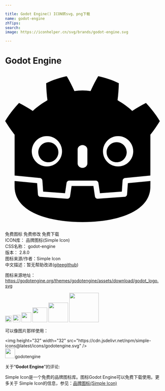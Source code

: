 ```yaml
---

title: Godot Engine() ICON转svg、png下载
name: godot-engine
zhTips: 
search: 
image: https://iconhelper.cn/svg/brands/godot-engine.svg

---
```


# Godot Engine  <small style="font-size: 60%;font-weight: 100"></small>

<div id="svg" class="svg-wrap">
<svg role="img" viewBox="0 0 24 24" xmlns="http://www.w3.org/2000/svg"><title>Godot Engine icon</title><path d="M9.559 0.689c-1.096 0.244-2.181 0.583-3.198 1.095 0.023 0.898 0.081 1.758 0.199 2.632-0.395 0.253-0.81 0.47-1.178 0.766-0.375 0.288-0.758 0.564-1.097 0.901-0.678-0.448-1.396-0.869-2.135-1.241-0.797 0.857-1.542 1.782-2.15 2.818 0.458 0.741 0.936 1.435 1.452 2.094h0.014v6.356c0.012 0 0.023-0 0.035 0.003l3.896 0.376c0.204 0.020 0.364 0.184 0.378 0.389l0.12 1.72 3.399 0.242 0.234-1.587c0.030-0.206 0.207-0.358 0.415-0.358h4.111c0.208 0 0.385 0.152 0.415 0.358l0.234 1.587 3.399-0.242 0.12-1.72c0.014-0.205 0.174-0.369 0.378-0.389l3.895-0.376c0.012 0 0.023-0.003 0.035-0.003v-0.507h0.002v-5.848h0.014c0.516-0.659 0.994-1.353 1.452-2.094-0.608-1.036-1.354-1.961-2.151-2.819-0.739 0.372-1.457 0.793-2.135 1.241-0.339-0.337-0.721-0.613-1.096-0.901-0.369-0.296-0.784-0.513-1.178-0.766 0.117-0.874 0.175-1.734 0.199-2.632-1.017-0.512-2.101-0.851-3.198-1.095-0.438 0.736-0.838 1.533-1.187 2.312-0.414-0.069-0.829-0.094-1.246-0.099h-0.016c-0.417 0.005-0.832 0.030-1.246 0.099-0.349-0.779-0.749-1.576-1.188-2.312l0.001-0.001zM6.476 9.994c1.297 0 2.349 1.051 2.349 2.348s-1.052 2.348-2.349 2.348c-1.296 0-2.348-1.051-2.348-2.348s1.051-2.348 2.348-2.348zM17.524 9.994c1.296 0 2.348 1.051 2.348 2.348s-1.051 2.348-2.348 2.348c-1.297 0-2.349-1.051-2.349-2.348s1.051-2.348 2.349-2.348zM6.701 10.924c-0.861 0-1.559 0.698-1.559 1.559s0.698 1.558 1.559 1.558c0.861 0 1.559-0.698 1.559-1.558s-0.697-1.559-1.559-1.559zM17.298 10.924c-0.861 0-1.558 0.698-1.558 1.559s0.697 1.558 1.558 1.558c0.861 0 1.559-0.698 1.559-1.558s-0.697-1.559-1.559-1.559zM12 11.377c0.417 0 0.757 0.308 0.757 0.687v2.162c0 0.379-0.339 0.687-0.757 0.687s-0.756-0.308-0.756-0.687v-2.162c0-0.379 0.339-0.687 0.756-0.687zM1.46 16.951c0.002 0.377 0.006 0.789 0.006 0.871 0 3.701 4.694 5.479 10.526 5.5h0.014c5.832-0.020 10.525-1.799 10.525-5.5 0-0.084 0.005-0.495 0.007-0.871l-3.502 0.338-0.121 1.729c-0.015 0.208-0.18 0.375-0.389 0.39l-4.181 0.296c-0.206 0-0.384-0.151-0.415-0.358l-0.238-1.614h-3.386l-0.238 1.614c-0.032 0.217-0.226 0.373-0.445 0.357l-4.151-0.296c-0.208-0.015-0.375-0.181-0.389-0.389l-0.12-1.729-3.504-0.337z"/></svg>
</div>
<detail full-name='godot-engine'></detail>

<div class="detail-page">
<p>
<span><span class="badge-success badge">免费图标</span> <span class="badge-success badge">免费修改</span>  <span class="badge-success badge">免费下载</span> </span>
<br/>
<span>
ICON库：
<span class="badge-secondary badge">品牌图标(Simple Icon)</span> 
</span>
<br/>
<span>
CSS名称：
<span class="badge-secondary badge">godot-engine</span> 
</span>

<br/>
<span>
版本：
<span class="badge-secondary badge">2.8.0</span> 
</span>
<br/>
<span>图标来源/作者：<span class="badge-light badge">Simple Icon</span></span> 
<br/>
<span class="zh-detail">中文描述：暂无<span class="help-link"><span>帮助改进</span>(<a href="https://gitee.com/liuwave/icon-helper/edit/master/json/brands/godot-engine.json" target="_blank" rel="noopener noreferrer">gitee</a><a href="https://github.com/liuwave/icon-helper/edit/master/json/brands/godot-engine.json" target="_blank" rel="noopener noreferrer">github</a></span>)</span><br/>
</p>
</div><div class="description description alert alert-light"><p>图标来源地址：<a href="https://godotengine.org/themes/godotengine/assets/download/godot_logo.svg" target="_blank" rel="noopener noreferrer">https://godotengine.org/themes/godotengine/assets/download/godot_logo.svg</a></p></div>
<div class="alert alert-dark">
<img height="21" width="21" src="https://cdn.jsdelivr.net/npm/simple-icons@latest/icons/godotengine.svg" />
<img height="24" width="24" src="https://cdn.jsdelivr.net/npm/simple-icons@latest/icons/godotengine.svg" />
<img height="32" width="32" src="https://cdn.jsdelivr.net/npm/simple-icons@latest/icons/godotengine.svg" />
<img height="48" width="48" src="https://cdn.jsdelivr.net/npm/simple-icons@latest/icons/godotengine.svg" />
<img height="64" width="64" src="https://cdn.jsdelivr.net/npm/simple-icons@latest/icons/godotengine.svg" />
<img height="96" width="96" src="https://cdn.jsdelivr.net/npm/simple-icons@latest/icons/godotengine.svg" />

</div>
<div>
  <p>可以像图片那样使用：    
  </p>
  <div class="alert alert-primary" style="font-size: 14px">
    &lt;img height="32" width="32" src="https://cdn.jsdelivr.net/npm/simple-icons@latest/icons/godotengine.svg" /&gt;
    <copy-btn content='<img height="32" width="32" src="https://cdn.jsdelivr.net/npm/simple-icons@latest/icons/godotengine.svg" />'></copy-btn>
  </div>
  <div class="alert alert-secondary">
    <img height="32" width="32" src="https://cdn.jsdelivr.net/npm/simple-icons@latest/icons/godotengine.svg" />godotengine
    <copy-btn content="godotengine" btn-title="复制图标名称"></copy-btn>
  </div>
</div>
<div class="icon-detail__container">
<p>关于“<b>Godot Engine</b>”的评论:</p>
</div>
<Vssue title="关于“Godot Engine”的评论" />
<div><p>Simple Icon是一个免费的品牌图标库。图标Godot Engine可以免费下载使用。更多关于  Simple Icon的信息，参见：<a target="_blank" href="https://iconhelper.cn/brands.html">品牌图标(Simple Icon)</a>
</p></div>
